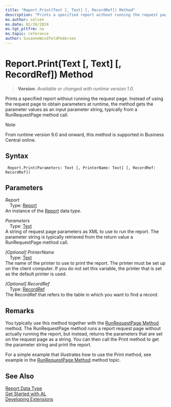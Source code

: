 ```yaml
---
title: "Report.Print(Text [, Text] [, RecordRef]) Method"
description: "Prints a specified report without running the request page."
ms.author: solsen
ms.date: 02/26/2024
ms.tgt_pltfrm: na
ms.topic: reference
author: SusanneWindfeldPedersen
---
```

[//]: # (START>DO_NOT_EDIT)
[//]: # (IMPORTANT:Do not edit any of the content between here and the END>DO_NOT_EDIT.)
[//]: # (Any modifications should be made in the .xml files in the ModernDev repo.)
# Report.Print(Text [, Text] [, RecordRef]) Method
> **Version**: _Available or changed with runtime version 1.0._

Prints a specified report without running the request page. Instead of using the request page to obtain parameters at runtime, the method gets the parameter values as an input parameter string, typically from a RunRequestPage method call.

> [!NOTE]
> From runtime version 9.0 and onward, this method is supported in Business Central online.

## Syntax
```AL
 Report.Print(Parameters: Text [, PrinterName: Text] [, RecordRef: RecordRef])
```
## Parameters
*Report*  
&emsp;Type: [Report](report-data-type.md)  
An instance of the [Report](report-data-type.md) data type.  

*Parameters*  
&emsp;Type: [Text](../text/text-data-type.md)  
A string of request page parameters as XML to use to run the report. The parameter string is typically retrieved from the return value a RunRequestPage method call.  

*[Optional] PrinterName*  
&emsp;Type: [Text](../text/text-data-type.md)  
The name of the printer to use to print the report. The printer must be set up on the client computer. If you do not set this variable, the printer that is set as the default printer is used.  

*[Optional] RecordRef*  
&emsp;Type: [RecordRef](../recordref/recordref-data-type.md)  
The RecordRef that refers to the table in which you want to find a record.  



[//]: # (IMPORTANT: END>DO_NOT_EDIT)

## Remarks  
 You typically use this method together with the [RunRequestPage Method](../../methods-auto/report/report-runrequestpage-method.md) method. The RunRequestPage method runs a report request page without actually running the report, but instead, returns the parameters that are set on the request page as a string. You can then call the Print method to get the parameter string and print the report.  

 For a simple example that illustrates how to use the Print method, see example in the [RunRequestPage Method](../../methods-auto/report/report-runrequestpage-method.md) method topic.  
## See Also
[Report Data Type](report-data-type.md)  
[Get Started with AL](../../devenv-get-started.md)  
[Developing Extensions](../../devenv-dev-overview.md)